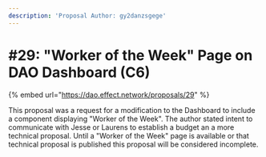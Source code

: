 ```yaml
---
description: 'Proposal Author: gy2danzsgege'
---
```


# \#29: "Worker of the Week" Page on DAO Dashboard \(C6\)

{% embed url="https://dao.effect.network/proposals/29" %}

This proposal was a request for a modification to the Dashboard to include a component displaying "Worker of the Week". The author stated intent to communicate with Jesse or Laurens to establish a budget an a more technical proposal. Until a "Worker of the Week" page is available or that technical proposal is published this proposal will be considered incomplete.

